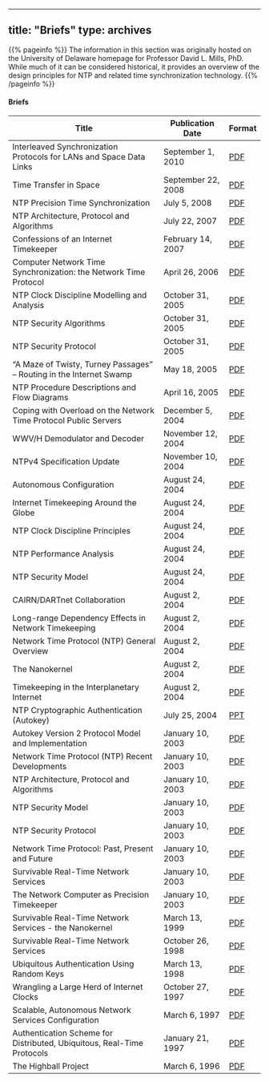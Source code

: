 
---
title: "Briefs"
type: archives
---

{{% pageinfo %}}
The information in this section was originally hosted on the University of Delaware homepage for Professor David L. Mills, PhD. While much of it can be considered historical, it provides an overview of the design principles for NTP and related time synchronization technology.
{{% /pageinfo %}}

#### Briefs

| Title | Publication Date | Format |
| ----- | ----- | ----- |
| Interleaved Synchronization Protocols for LANs and Space Data Links | September 1, 2010 | [PDF](/reflib/brief/onwire/onwire.pdf) |
| Time Transfer in Space | September 22, 2008 | [PDF](/reflib/brief/ipin/mars.pdf) |
| NTP Precision Time Synchronization | July 5, 2008 | [PDF](/reflib/brief/precise/precise.pdf) |
| NTP Architecture, Protocol and Algorithms | July 22, 2007 | [PDF](/reflib/brief/arch/arch.pdf) |
| Confessions of an Internet Timekeeper | February 14, 2007 | [PDF](/reflib/brief/distlec/distlec.pdf) |
| Computer Network Time Synchronization: the Network Time Protocol | April 26, 2006 | [PDF](/reflib/brief/seminar/ntp.pdf) |
| NTP Clock Discipline Modelling and Analysis | October 31, 2005 | [PDF](/reflib/brief/algor/algor.pdf) |
| NTP Security Algorithms | October 31, 2005 | [PDF](/reflib/brief/secalgor/secalgor.pdf) |
| NTP Security Protocol | October 31, 2005 | [PDF](/reflib/brief/secproto/secproto.pdf) |
| “A Maze of Twisty, Turney Passages” – Routing in the Internet Swamp | May 18, 2005 | [PDF](/reflib/brief/goat/goat.pdf) |
| NTP Procedure Descriptions and Flow Diagrams | April 16, 2005 | [PDF](/reflib/brief/flow/flow.pdf) |
| Coping with Overload on the Network Time Protocol Public Servers | December 5, 2004 | [PDF](/reflib/brief/ptti/ptti04.pdf) |
| WWV/H Demodulator and Decoder | November 12, 2004 | [PDF](/reflib/brief/wwv/wwv.pdf) |
| NTPv4 Specification Update | November 10, 2004 | [PDF](/reflib/brief/wwv/bof.pdf) |
| Autonomous Configuration | August 24, 2004 | [PDF](/reflib/brief/autocfg/autocfg.pdf) |
| Internet Timekeeping Around the Globe | August 24, 2004 | [PDF](/reflib/brief/survey/survey.pdf) |
| NTP Clock Discipline Principles | August 24, 2004 | [PDF](/reflib/brief/clock/clock.pdf) |
| NTP Performance Analysis | August 24, 2004 | [PDF](/reflib/brief/perf/perf.pdf) |
| NTP Security Model | August 24, 2004 | [PDF](/reflib/brief/autokey/autokey.pdf) |
| CAIRN/DARTnet Collaboration | August 2, 2004 | [PDF](/reflib/brief/dartnet/dartnet.pdf) |
| Long-range Dependency Effects in Network Timekeeping | August 2, 2004 | [PDF](/reflib/brief/hurst/hurst.pdf) |
| Network Time Protocol (NTP) General Overview | August 2, 2004 | [PDF](/reflib/brief/overview/overview.pdf) |
| The Nanokernel | August 2, 2004 | [PDF](/reflib/brief/nano/nano.pdf) |
| Timekeeping in the Interplanetary Internet | August 2, 2004 | [PDF](/reflib/brief/ipin/ipin.pdf) |
| NTP Cryptographic Authentication (Autokey) | July 25, 2004 | [PPT](/reflib/brief/keys/keys.ppt) |
| Autokey Version 2 Protocol Model and Implementation | January 10, 2003 | [PDF](/reflib/brief/atirp2/atirp2.pdf) |
| Network Time Protocol (NTP) Recent Developments | January 10, 2003 | [PDF](/reflib/brief/seminar/seminar.pdf) |
| NTP Architecture, Protocol and Algorithms | January 10, 2003 | [PDF](/reflib/brief/maeda/maeda.pdf) |
| NTP Security Model | January 10, 2003 | [PDF](/reflib/brief/ident/ident.pdf) |
| NTP Security Protocol | January 10, 2003 | [PDF](/reflib/brief/secprot/secprot.pdf) |
| Network Time Protocol: Past, Present and Future | January 10, 2003 | [PDF](/reflib/brief/gnss/gnss.pdf) |
| Survivable Real-Time Network Services | January 10, 2003 | [PDF](/reflib/brief/pi02/pi02.pdf) |
| The Network Computer as Precision Timekeeper | January 10, 2003 | [PDF](/reflib/brief/ptti/ptti.pdf) |
| Survivable Real-Time Network Services - the Nanokernel | March 13, 1999 | [PDF](/reflib/brief/hcn/hcn.pdf) |
| Survivable Real-Time Network Services | October 26, 1998 | [PDF](/reflib/brief/ngi/ngi.pdf) |
| Ubiquitous Authentication Using Random Keys | March 13, 1998 | [PDF](/reflib/brief/pi98/pi98.pdf) |
| Wrangling a Large Herd of Internet Clocks | October 27, 1997 | [PDF](/reflib/brief/dimacs/dimacs.pdf) |
| Scalable, Autonomous Network Services Configuration | March 6, 1997 | [PDF](/reflib/brief/pi97/pi97.pdf) |
| Authentication Scheme for Distributed, Ubiquitous, Real-Time Protocols | January 21, 1997 | [PDF](/reflib/brief/atirp/atirp.pdf) |
| The Highball Project | March 6, 1996| [PDF](/reflib/brief/highball.pdf) |